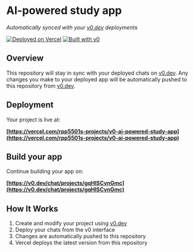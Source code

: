 # AI-powered study app

*Automatically synced with your [v0.dev](https://v0.dev) deployments*

[![Deployed on Vercel](https://img.shields.io/badge/Deployed%20on-Vercel-black?style=for-the-badge&logo=vercel)](https://vercel.com/rpp5501s-projects/v0-ai-powered-study-app)
[![Built with v0](https://img.shields.io/badge/Built%20with-v0.dev-black?style=for-the-badge)](https://v0.dev/chat/projects/gqHlSCvnGmc)

## Overview

This repository will stay in sync with your deployed chats on [v0.dev](https://v0.dev).
Any changes you make to your deployed app will be automatically pushed to this repository from [v0.dev](https://v0.dev).

## Deployment

Your project is live at:

**[https://vercel.com/rpp5501s-projects/v0-ai-powered-study-app](https://vercel.com/rpp5501s-projects/v0-ai-powered-study-app)**

## Build your app

Continue building your app on:

**[https://v0.dev/chat/projects/gqHlSCvnGmc](https://v0.dev/chat/projects/gqHlSCvnGmc)**

## How It Works

1. Create and modify your project using [v0.dev](https://v0.dev)
2. Deploy your chats from the v0 interface
3. Changes are automatically pushed to this repository
4. Vercel deploys the latest version from this repository